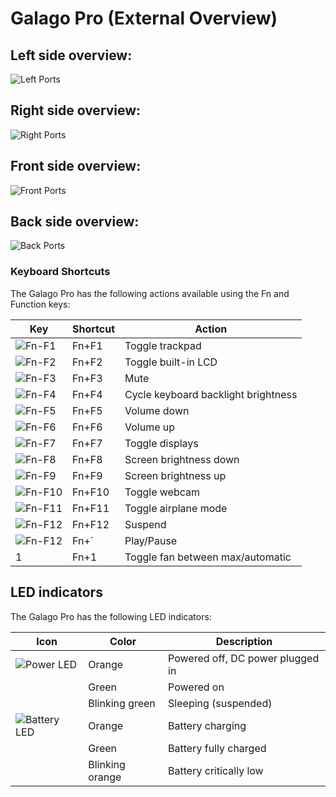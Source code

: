 # Galago Pro (External Overview)

## Left side overview:

![Left Ports](./img/ports-left.png)

## Right side overview:

![Right Ports](./img/ports-right.png)

## Front side overview:

![Front Ports](./img/ports-front.png)

## Back side overview:

![Back Ports](./img/ports-back.png)

### Keyboard Shortcuts

The Galago Pro has the following actions available using the Fn and Function keys:

|Key                        |Shortcut|Action                             |
|---------------------------|--------|-----------------------------------|
|![Fn-F1](./img/fn-f1.png)  |Fn+F1   |Toggle trackpad                    |
|![Fn-F2](./img/fn-f2.png)  |Fn+F2   |Toggle built-in LCD                |
|![Fn-F3](./img/fn-f3.png)  |Fn+F3   |Mute                               |
|![Fn-F4](./img/fn-f4.png)  |Fn+F4   |Cycle keyboard backlight brightness|
|![Fn-F5](./img/fn-f5.png)  |Fn+F5   |Volume down                        |
|![Fn-F6](./img/fn-f6.png)  |Fn+F6   |Volume up                          |
|![Fn-F7](./img/fn-f7.png)  |Fn+F7   |Toggle displays                    |
|![Fn-F8](./img/fn-f8.png)  |Fn+F8   |Screen brightness down             |
|![Fn-F9](./img/fn-f9.png)  |Fn+F9   |Screen brightness up               |
|![Fn-F10](./img/fn-f10.png)|Fn+F10  |Toggle webcam                      |
|![Fn-F11](./img/fn-f11.png)|Fn+F11  |Toggle airplane mode               |
|![Fn-F12](./img/fn-f12.png)|Fn+F12  |Suspend                            |
|![Fn-F12](./img/fn-dia.jpg)|Fn+`    |Play/Pause                         |
|1                          |Fn+1    |Toggle fan between max/automatic   |

## LED indicators

The Galago Pro has the following LED indicators:

|Icon                                    |Color          |Description                                      |
|----------------------------------------|---------------|-------------------------------------------------|
|![Power LED](./img/led-power.png)       |Orange         |Powered off, DC power plugged in                 |
|                                        |Green          |Powered on                                       |
|                                        |Blinking green |Sleeping (suspended)                             |
|![Battery LED](./img/led-battery.png)   |Orange         |Battery charging                                 |
|                                        |Green          |Battery fully charged                            |
|                                        |Blinking orange|Battery critically low                           |
